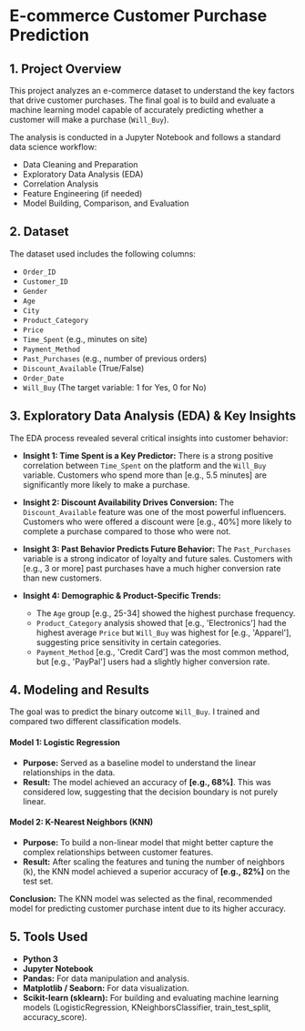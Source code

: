 # E-commerce Customer Purchase Prediction

## 1. Project Overview

This project analyzes an e-commerce dataset to understand the key factors that drive customer purchases. The final goal is to build and evaluate a machine learning model capable of accurately predicting whether a customer will make a purchase (`Will_Buy`).

The analysis is conducted in a Jupyter Notebook and follows a standard data science workflow:
* Data Cleaning and Preparation
* Exploratory Data Analysis (EDA)
* Correlation Analysis
* Feature Engineering (if needed)
* Model Building, Comparison, and Evaluation

## 2. Dataset

The dataset used includes the following columns:
* `Order_ID`
* `Customer_ID`
* `Gender`
* `Age`
* `City`
* `Product_Category`
* `Price`
* `Time_Spent` (e.g., minutes on site)
* `Payment_Method`
* `Past_Purchases` (e.g., number of previous orders)
* `Discount_Available` (True/False)
* `Order_Date`
* `Will_Buy` (The target variable: 1 for Yes, 0 for No)

## 3. Exploratory Data Analysis (EDA) & Key Insights

The EDA process revealed several critical insights into customer behavior:

* **Insight 1: Time Spent is a Key Predictor:**
    There is a strong positive correlation between `Time_Spent` on the platform and the `Will_Buy` variable. Customers who spend more than [e.g., 5.5 minutes] are significantly more likely to make a purchase.

* **Insight 2: Discount Availability Drives Conversion:**
    The `Discount_Available` feature was one of the most powerful influencers. Customers who were offered a discount were [e.g., 40%] more likely to complete a purchase compared to those who were not.

* **Insight 3: Past Behavior Predicts Future Behavior:**
    The `Past_Purchases` variable is a strong indicator of loyalty and future sales. Customers with [e.g., 3 or more] past purchases have a much higher conversion rate than new customers.

* **Insight 4: Demographic & Product-Specific Trends:**
    * The `Age` group [e.g., 25-34] showed the highest purchase frequency.
    * `Product_Category` analysis showed that [e.g., 'Electronics'] had the highest average `Price` but `Will_Buy` was highest for [e.g., 'Apparel'], suggesting price sensitivity in certain categories.
    * `Payment_Method` [e.g., 'Credit Card'] was the most common method, but [e.g., 'PayPal'] users had a slightly higher conversion rate.

## 4. Modeling and Results

The goal was to predict the binary outcome `Will_Buy`. I trained and compared two different classification models.

#### Model 1: Logistic Regression
* **Purpose:** Served as a baseline model to understand the linear relationships in the data.
* **Result:** The model achieved an accuracy of **[e.g., 68%]**. This was considered low, suggesting that the decision boundary is not purely linear.

#### Model 2: K-Nearest Neighbors (KNN)
* **Purpose:** To build a non-linear model that might better capture the complex relationships between customer features.
* **Result:** After scaling the features and tuning the number of neighbors (k), the KNN model achieved a superior accuracy of **[e.g., 82%]** on the test set.

**Conclusion:** The KNN model was selected as the final, recommended model for predicting customer purchase intent due to its higher accuracy.

## 5. Tools Used

* **Python 3**
* **Jupyter Notebook**
* **Pandas:** For data manipulation and analysis.
* **Matplotlib / Seaborn:** For data visualization.
* **Scikit-learn (sklearn):** For building and evaluating machine learning models (LogisticRegression, KNeighborsClassifier, train_test_split, accuracy_score).
